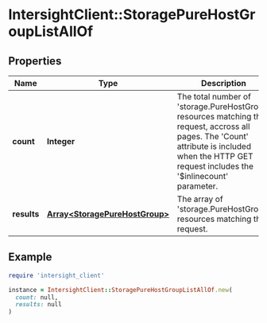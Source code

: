 # IntersightClient::StoragePureHostGroupListAllOf

## Properties

| Name | Type | Description | Notes |
| ---- | ---- | ----------- | ----- |
| **count** | **Integer** | The total number of &#39;storage.PureHostGroup&#39; resources matching the request, accross all pages. The &#39;Count&#39; attribute is included when the HTTP GET request includes the &#39;$inlinecount&#39; parameter. | [optional] |
| **results** | [**Array&lt;StoragePureHostGroup&gt;**](StoragePureHostGroup.md) | The array of &#39;storage.PureHostGroup&#39; resources matching the request. | [optional] |

## Example

```ruby
require 'intersight_client'

instance = IntersightClient::StoragePureHostGroupListAllOf.new(
  count: null,
  results: null
)
```

